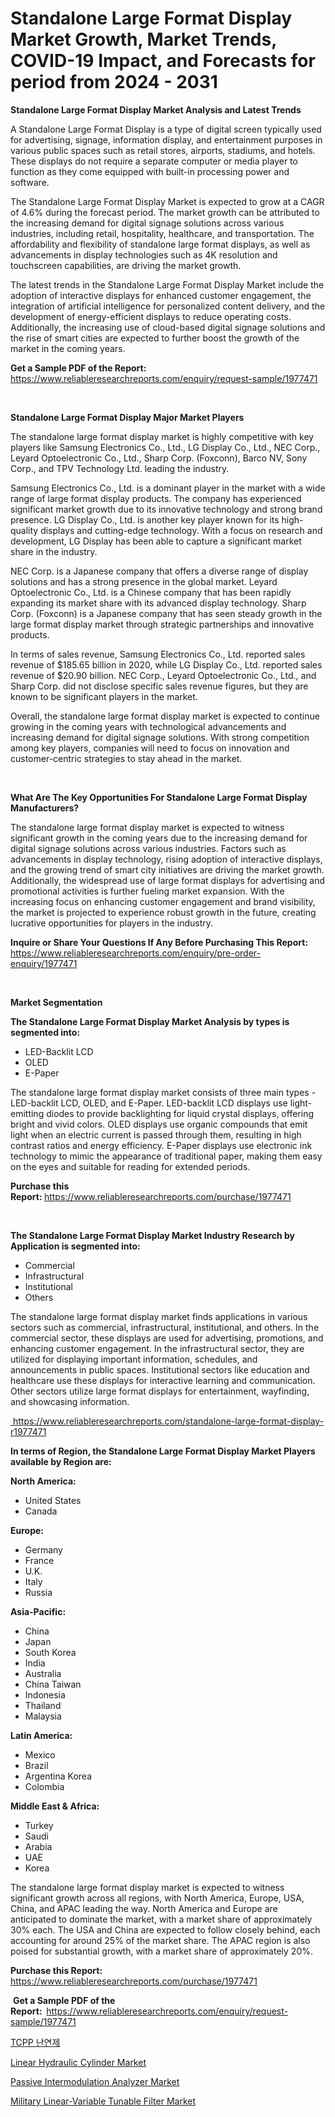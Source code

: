 <p><h1>Standalone Large Format Display Market Growth, Market Trends, COVID-19 Impact, and Forecasts for period from 2024 - 2031</h1></p><p><strong>Standalone Large Format Display Market Analysis and Latest Trends</strong></p>
<p><p>A Standalone Large Format Display is a type of digital screen typically used for advertising, signage, information display, and entertainment purposes in various public spaces such as retail stores, airports, stadiums, and hotels. These displays do not require a separate computer or media player to function as they come equipped with built-in processing power and software.</p><p>The Standalone Large Format Display Market is expected to grow at a CAGR of 4.6% during the forecast period. The market growth can be attributed to the increasing demand for digital signage solutions across various industries, including retail, hospitality, healthcare, and transportation. The affordability and flexibility of standalone large format displays, as well as advancements in display technologies such as 4K resolution and touchscreen capabilities, are driving the market growth.</p><p>The latest trends in the Standalone Large Format Display Market include the adoption of interactive displays for enhanced customer engagement, the integration of artificial intelligence for personalized content delivery, and the development of energy-efficient displays to reduce operating costs. Additionally, the increasing use of cloud-based digital signage solutions and the rise of smart cities are expected to further boost the growth of the market in the coming years.</p></p>
<p><strong>Get a Sample PDF of the Report:&nbsp;</strong> <a href="https://www.reliableresearchreports.com/enquiry/request-sample/1977471">https://www.reliableresearchreports.com/enquiry/request-sample/1977471</a></p>
<p>&nbsp;</p>
<p><strong>Standalone Large Format Display Major Market Players</strong></p>
<p><p>The standalone large format display market is highly competitive with key players like Samsung Electronics Co., Ltd., LG Display Co., Ltd., NEC Corp., Leyard Optoelectronic Co., Ltd., Sharp Corp. (Foxconn), Barco NV, Sony Corp., and TPV Technology Ltd. leading the industry. </p><p>Samsung Electronics Co., Ltd. is a dominant player in the market with a wide range of large format display products. The company has experienced significant market growth due to its innovative technology and strong brand presence. LG Display Co., Ltd. is another key player known for its high-quality displays and cutting-edge technology. With a focus on research and development, LG Display has been able to capture a significant market share in the industry.</p><p>NEC Corp. is a Japanese company that offers a diverse range of display solutions and has a strong presence in the global market. Leyard Optoelectronic Co., Ltd. is a Chinese company that has been rapidly expanding its market share with its advanced display technology. Sharp Corp. (Foxconn) is a Japanese company that has seen steady growth in the large format display market through strategic partnerships and innovative products.</p><p>In terms of sales revenue, Samsung Electronics Co., Ltd. reported sales revenue of $185.65 billion in 2020, while LG Display Co., Ltd. reported sales revenue of $20.90 billion. NEC Corp., Leyard Optoelectronic Co., Ltd., and Sharp Corp. did not disclose specific sales revenue figures, but they are known to be significant players in the market.</p><p>Overall, the standalone large format display market is expected to continue growing in the coming years with technological advancements and increasing demand for digital signage solutions. With strong competition among key players, companies will need to focus on innovation and customer-centric strategies to stay ahead in the market.</p></p>
<p>&nbsp;</p>
<p><strong>What Are The Key Opportunities For Standalone Large Format Display Manufacturers?</strong></p>
<p><p>The standalone large format display market is expected to witness significant growth in the coming years due to the increasing demand for digital signage solutions across various industries. Factors such as advancements in display technology, rising adoption of interactive displays, and the growing trend of smart city initiatives are driving the market growth. Additionally, the widespread use of large format displays for advertising and promotional activities is further fueling market expansion. With the increasing focus on enhancing customer engagement and brand visibility, the market is projected to experience robust growth in the future, creating lucrative opportunities for players in the industry.</p></p>
<p><strong>Inquire or Share Your Questions If Any Before Purchasing This Report:</strong> <a href="https://www.reliableresearchreports.com/enquiry/pre-order-enquiry/1977471">https://www.reliableresearchreports.com/enquiry/pre-order-enquiry/1977471</a></p>
<p>&nbsp;</p>
<p><strong>Market Segmentation</strong></p>
<p><strong>The Standalone Large Format Display Market Analysis by types is segmented into:</strong></p>
<p><ul><li>LED-Backlit LCD</li><li>OLED</li><li>E-Paper</li></ul></p>
<p><p>The standalone large format display market consists of three main types - LED-backlit LCD, OLED, and E-Paper. LED-backlit LCD displays use light-emitting diodes to provide backlighting for liquid crystal displays, offering bright and vivid colors. OLED displays use organic compounds that emit light when an electric current is passed through them, resulting in high contrast ratios and energy efficiency. E-Paper displays use electronic ink technology to mimic the appearance of traditional paper, making them easy on the eyes and suitable for reading for extended periods.</p></p>
<p><strong>Purchase this Report:&nbsp;</strong><a href="https://www.reliableresearchreports.com/purchase/1977471">https://www.reliableresearchreports.com/purchase/1977471</a></p>
<p>&nbsp;</p>
<p><strong>The Standalone Large Format Display Market Industry Research by Application is segmented into:</strong></p>
<p><ul><li>Commercial</li><li>Infrastructural</li><li>Institutional</li><li>Others</li></ul></p>
<p><p>The standalone large format display market finds applications in various sectors such as commercial, infrastructural, institutional, and others. In the commercial sector, these displays are used for advertising, promotions, and enhancing customer engagement. In the infrastructural sector, they are utilized for displaying important information, schedules, and announcements in public spaces. Institutional sectors like education and healthcare use these displays for interactive learning and communication. Other sectors utilize large format displays for entertainment, wayfinding, and showcasing information.</p></p>
<p><a href="https://www.reliableresearchreports.com/standalone-large-format-display-r1977471">&nbsp;https://www.reliableresearchreports.com/standalone-large-format-display-r1977471</a></p>
<p><strong>In terms of Region, the Standalone Large Format Display Market Players available by Region are:</strong></p>
<p>
    <p> <strong> North America: </strong>
        <ul>
            <li>United States</li>
            <li>Canada</li>
        </ul>
        </p> 
    <p> <strong> Europe: </strong>
        <ul>
            <li>Germany</li>
            <li>France</li>
            <li>U.K.</li>
            <li>Italy</li>
            <li>Russia</li>
        </ul>
        </p> 
    <p> <strong> Asia-Pacific: </strong>
        <ul>
            <li>China</li>
            <li>Japan</li>
            <li>South Korea</li>
            <li>India</li>
            <li>Australia</li>
            <li>China Taiwan</li>
            <li>Indonesia</li>
            <li>Thailand</li>
            <li>Malaysia</li>
        </ul>
        </p> 
    <p> <strong> Latin America: </strong>
        <ul>
            <li>Mexico</li>
            <li>Brazil</li>
            <li>Argentina Korea</li>
            <li>Colombia</li>
        </ul>
        </p> 
    <p> <strong> Middle East & Africa: </strong>
        <ul>
            <li>Turkey</li>
            <li>Saudi</li>
            <li>Arabia</li>
            <li>UAE</li>
            <li>Korea</li>
        </ul>
    </p>
    </p>
<p><p>The standalone large format display market is expected to witness significant growth across all regions, with North America, Europe, USA, China, and APAC leading the way. North America and Europe are anticipated to dominate the market, with a market share of approximately 30% each. The USA and China are expected to follow closely behind, each accounting for around 25% of the market share. The APAC region is also poised for substantial growth, with a market share of approximately 20%.</p></p>
<p><strong>Purchase this Report: </strong><a href="https://www.reliableresearchreports.com/purchase/1977471">https://www.reliableresearchreports.com/purchase/1977471</a></p>
<p>&nbsp;<strong>Get a Sample PDF of the Report:&nbsp;&nbsp;</strong><a href="https://www.reliableresearchreports.com/enquiry/request-sample/1977471">https://www.reliableresearchreports.com/enquiry/request-sample/1977471</a></p>
<p><strong></strong></p>
<p><p><a href="https://medium.com/@kylevasquez266/tcpp-%ED%99%94%EC%97%BC%EC%A0%80%ED%95%AD%EC%A0%9C-%EC%8B%9C%EC%9E%A5%EC%9D%80-%EC%8B%9C%EC%9E%A5-%EC%A0%90%EC%9C%A0%EC%9C%A8-%ED%81%AC%EA%B8%B0-%EB%B0%8F-2031%EB%85%84%EA%B9%8C%EC%A7%80%EC%9D%98-%EC%98%88%EC%83%81-%EC%98%88%EC%B8%A1%EC%97%90-%EC%B4%88%EC%A0%90%EC%9D%84-%EB%A7%9E%EC%B6%94%EA%B3%A0-%EC%9E%88%EC%8A%B5%EB%8B%88%EB%8B%A4-dc091ceae2dd">TCPP 난연제</a></p><p><a href="https://www.linkedin.com/pulse/decoding-linear-hydraulic-cylinder-market-metrics-share-trends-4irje?trackingId=%2B0JHTXVLGWCcTNMUpvAQ9Q%3D%3D">Linear Hydraulic Cylinder Market</a></p><p><a href="https://www.linkedin.com/pulse/passive-intermodulation-analyzer-market-size-outlook-forecast-t3cpe?trackingId=DCKTDoz%2Bc7Tat5kGhmxUmg%3D%3D">Passive Intermodulation Analyzer Market</a></p><p><a href="https://github.com/lbird53714/Market-Research-Report-List-4/blob/main/military-linear-variable-tunable-filter-market.md">Military Linear-Variable Tunable Filter Market</a></p></p>